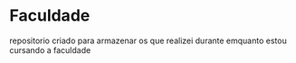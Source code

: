 # Faculdade
 repositorio criado para armazenar os que realizei durante emquanto estou cursando a faculdade

